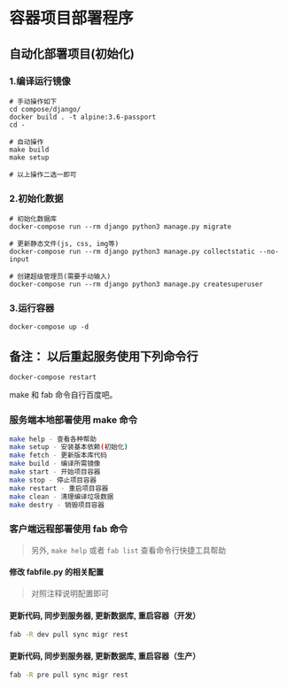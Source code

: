 容器项目部署程序
=================

自动化部署项目(初始化)
----------------------

### 1.编译运行镜像

```
# 手动操作如下
cd compose/django/
docker build . -t alpine:3.6-passport
cd -

# 自动操作
make build
make setup

# 以上操作二选一即可
```

### 2.初始化数据

```
# 初始化数据库
docker-compose run --rm django python3 manage.py migrate

# 更新静态文件(js, css, img等)
docker-compose run --rm django python3 manage.py collectstatic --no-input

# 创建超级管理员(需要手动输入)
docker-compose run --rm django python3 manage.py createsuperuser
```

### 3.运行容器

```
docker-compose up -d
```

备注： 以后重起服务使用下列命令行
----------------------------

```
docker-compose restart
```

make 和 fab 命令自行百度吧。

### 服务端本地部署使用 make 命令
```bash
make help - 查看各种帮助
make setup - 安装基本依赖(初始化)
make fetch - 更新版本库代码
make build - 编译所需镜像
make start - 开始项目容器
make stop - 停止项目容器
make restart - 重启项目容器
make clean - 清理编译垃圾数据
make destry - 销毁项目容器
```

### 客户端远程部署使用 fab 命令
> 另外, `make help` 或者 `fab list` 查看命令行快捷工具帮助

#### 修改 fabfile.py 的相关配置
> 对照注释说明配置即可

#### 更新代码, 同步到服务器, 更新数据库, 重启容器（开发）
```bash
fab -R dev pull sync migr rest
```

#### 更新代码, 同步到服务器, 更新数据库, 重启容器（生产）
```bash
fab -R pre pull sync migr rest
```
